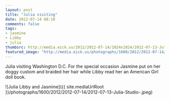 ```yaml
---
layout: post
title: "Julia visiting"
date: 2012-07-14 08:10
comments: false
tags: 
- jasmine
- Libby
- julia
thumbsrc: http://media.eick.us/2012/2012-07-14/1024x1024/2012-07-13-Julia-Studio-.jpeg
featured_image: "http://media.eick.us/photographs/1600/2012/2012-07-14/2012-07-13-Julia-Studio-.jpeg"
---
```

Julia visiting Washington D.C.  For the special occasion Jasmine put on her doggy custom and braided her hair while Libby read her an American Girl doll book.

![Julia Libby and Jasmine]({{ site.mediaUrlRoot }}/photographs/1600/2012/2012-07-14/2012-07-13-Julia-Studio-.jpeg)

